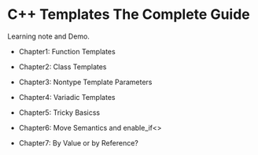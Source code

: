 # C++ Templates The Complete Guide

Learning note and Demo.

- Chapter1: Function Templates

- Chapter2: Class Templates

- Chapter3: Nontype Template Parameters

- Chapter4: Variadic Templates

- Chapter5: Tricky Basicss

- Chapter6: Move Semantics and enable_if<>

- Chapter7: By Value or by Reference?